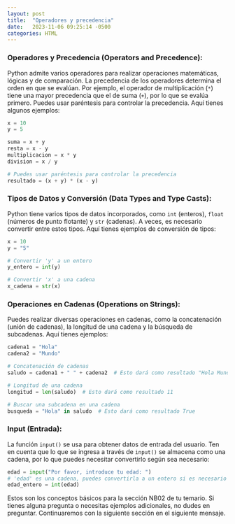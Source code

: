 ```yaml
---
layout: post
title:  "Operadores y precedencia"
date:   2023-11-06 09:25:14 -0500
categories: HTML
---
```


### Operadores y Precedencia (Operators and Precedence):
Python admite varios operadores para realizar operaciones matemáticas, lógicas y de comparación. La precedencia de los operadores determina el orden en que se evalúan. Por ejemplo, el operador de multiplicación (`*`) tiene una mayor precedencia que el de suma (`+`), por lo que se evalúa primero. Puedes usar paréntesis para controlar la precedencia. Aquí tienes algunos ejemplos:

```python
x = 10
y = 5

suma = x + y
resta = x - y
multiplicacion = x * y
division = x / y

# Puedes usar paréntesis para controlar la precedencia
resultado = (x + y) * (x - y)
```

### Tipos de Datos y Conversión (Data Types and Type Casts):
Python tiene varios tipos de datos incorporados, como `int` (enteros), `float` (números de punto flotante) y `str` (cadenas). A veces, es necesario convertir entre estos tipos. Aquí tienes ejemplos de conversión de tipos:

```python
x = 10
y = "5"

# Convertir 'y' a un entero
y_entero = int(y)

# Convertir 'x' a una cadena
x_cadena = str(x)
```

### Operaciones en Cadenas (Operations on Strings):
Puedes realizar diversas operaciones en cadenas, como la concatenación (unión de cadenas), la longitud de una cadena y la búsqueda de subcadenas. Aquí tienes ejemplos:

```python
cadena1 = "Hola"
cadena2 = "Mundo"

# Concatenación de cadenas
saludo = cadena1 + " " + cadena2  # Esto dará como resultado "Hola Mundo"

# Longitud de una cadena
longitud = len(saludo)  # Esto dará como resultado 11

# Buscar una subcadena en una cadena
busqueda = "Hola" in saludo  # Esto dará como resultado True
```

### Input (Entrada):
La función `input()` se usa para obtener datos de entrada del usuario. Ten en cuenta que lo que se ingresa a través de `input()` se almacena como una cadena, por lo que puedes necesitar convertirlo según sea necesario:

```python
edad = input("Por favor, introduce tu edad: ")
# 'edad' es una cadena, puedes convertirla a un entero si es necesario
edad_entero = int(edad)
```

Estos son los conceptos básicos para la sección NB02 de tu temario. Si tienes alguna pregunta o necesitas ejemplos adicionales, no dudes en preguntar. Continuaremos con la siguiente sección en el siguiente mensaje.
